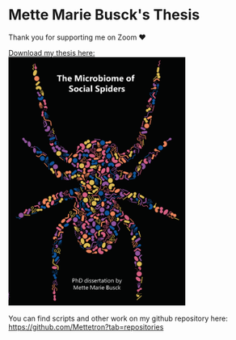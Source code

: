 # Mette Marie Busck's Thesis

Thank you for supporting me on Zoom ❤️

<a href="MMB_thesis.pdf">
Download my thesis here:<br />
<img src="cover.png" alt="Thesis" width="350" />
</a>

<br>

You can find scripts and other work on my github repository here:<br>
https://github.com/Mettetron?tab=repositories
